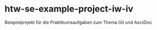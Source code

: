 # htw-se-example-project-iw-iv
Beispielprojekt für die Praktikumsaufgaben zum Thema Git und AsciiDoc
